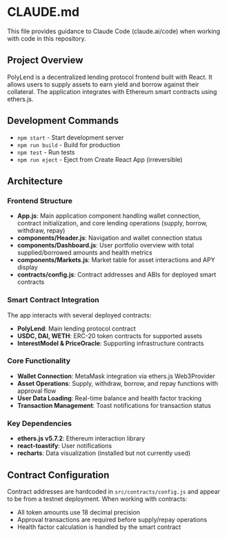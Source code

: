 # CLAUDE.md

This file provides guidance to Claude Code (claude.ai/code) when working with code in this repository.

## Project Overview

PolyLend is a decentralized lending protocol frontend built with React. It allows users to supply assets to earn yield and borrow against their collateral. The application integrates with Ethereum smart contracts using ethers.js.

## Development Commands

- `npm start` - Start development server
- `npm run build` - Build for production
- `npm test` - Run tests
- `npm run eject` - Eject from Create React App (irreversible)

## Architecture

### Frontend Structure
- **App.js**: Main application component handling wallet connection, contract initialization, and core lending operations (supply, borrow, withdraw, repay)
- **components/Header.js**: Navigation and wallet connection status
- **components/Dashboard.js**: User portfolio overview with total supplied/borrowed amounts and health metrics
- **components/Markets.js**: Market table for asset interactions and APY display
- **contracts/config.js**: Contract addresses and ABIs for deployed smart contracts

### Smart Contract Integration
The app interacts with several deployed contracts:
- **PolyLend**: Main lending protocol contract
- **USDC, DAI, WETH**: ERC-20 token contracts for supported assets
- **InterestModel & PriceOracle**: Supporting infrastructure contracts

### Core Functionality
- **Wallet Connection**: MetaMask integration via ethers.js Web3Provider
- **Asset Operations**: Supply, withdraw, borrow, and repay functions with approval flow
- **User Data Loading**: Real-time balance and health factor tracking
- **Transaction Management**: Toast notifications for transaction status

### Key Dependencies
- **ethers.js v5.7.2**: Ethereum interaction library
- **react-toastify**: User notifications
- **recharts**: Data visualization (installed but not currently used)

## Contract Configuration

Contract addresses are hardcoded in `src/contracts/config.js` and appear to be from a testnet deployment. When working with contracts:
- All token amounts use 18 decimal precision
- Approval transactions are required before supply/repay operations
- Health factor calculation is handled by the smart contract
